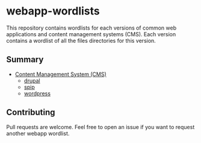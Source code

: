 # webapp-wordlists

This repository contains wordlists for each versions of common web applications and content management systems (CMS). Each version contains a wordlist of all the files directories for this version.

## Summary

 + [Content Management System (CMS)](./Content%20Management%20System%20(CMS)/)
   + [drupal](./Content%20Management%20System%20(CMS)/drupal/)
   + [spip](./Content%20Management%20System%20(CMS)/spip/)
   + [wordpress](./Content%20Management%20System%20(CMS)/wordpress/)

## Contributing

Pull requests are welcome. Feel free to open an issue if you want to request another webapp wordlist.